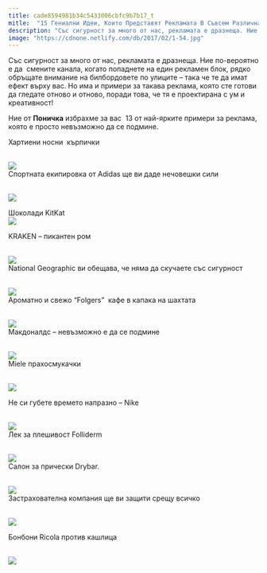 ```yaml
---
title: cade8594981b34c5433006cbfc9b7b17_t
mitle:  "15 Гениални Идеи, Които Представят Рекламата В Съвсем Различна Светлина!"
description: "Със сигурност за много от нас, рекламата е дразнеща. Ние по-вероятно е да  смените канала, когато попаднете на един рекламен блок, рядко обръщате внимание на билбор"
image: "https://cdnone.netlify.com/db/2017/02/1-54.jpg"
---
```


 <p>Със сигурност за много от нас, рекламата е дразнеща. Ние по-вероятно е да  смените канала, когато попаднете на един рекламен блок, рядко обръщате внимание на билбордовете по улиците – така че те да имат ефект върху вас. Но има и примери за такава реклама, която сте готови да гледате отново и отново, поради това, че тя е проектирана с ум и креативност!</p>      <p>Ние от <strong>Поничка</strong> избрахме за вас  13 от най-ярките примери за реклама, която е просто невъзможно да се подмине.</p>  <p>Хартиени носни  кърпички</p> <p> <br/><img src="https://cdnone.netlify.com/db/2017/02/1-54.jpg"/><br/> Спортната екипировка от Adidas ще ви даде нечовешки сили</p>      <p> <br/><img src="https://cdnone.netlify.com/db/2017/02/2-56.jpg"/><br/></p> <p> Шоколади KitKat  <br/><img src="https://cdnone.netlify.com/db/2017/02/3-56.jpg"/><br/></p> <p>KRAKEN – пикантен ром</p> <p> <br/><img src="https://cdnone.netlify.com/db/2017/02/4-55.jpg"/><br/> National Geographic ви обещава, че няма да скучаете със сигурност</p>      <p> <br/><img src="https://cdnone.netlify.com/db/2017/02/5-55.jpg"/><br/> Ароматно и свежо “Folgers”  кафе в капака на шахтата</p> <p> <br/><img src="https://cdnone.netlify.com/db/2017/02/6-51.jpg"/><br/> Макдоналдс – невъзможно е да се подмине</p> <p> <br/><img src="https://cdnone.netlify.com/db/2017/02/7-50.jpg"/><br/> Miele прахосмукачки</p> <p> <br/><img src="https://cdnone.netlify.com/db/2017/02/8-50.jpg"/><br/></p>  <p>Не си губете времето напразно – Nike</p> <p> <br/><img src="https://cdnone.netlify.com/db/2017/02/9-49.jpg"/><br/> Лек за плешивост Folliderm</p>      <p> <br/><img src="https://cdnone.netlify.com/db/2017/02/10-44.jpg"/><br/> Салон за прически Drybar.</p> <p> <br/><img src="https://cdnone.netlify.com/db/2017/02/11-41.jpg"/><br/> Застрахователна компания ще ви защити срещу всичко</p> <p> <br/><img src="https://cdnone.netlify.com/db/2017/02/12-35.jpg"/><br/></p> <p> Бонбони Ricola против кашлица</p>      <p> <br/><img src="https://cdnone.netlify.com/db/2017/02/13-33.jpg"/><br/></p>       